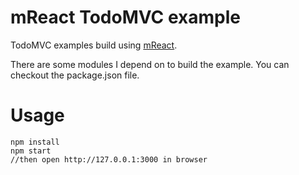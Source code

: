 mReact TodoMVC example
=====
TodoMVC examples build using [mReact](https://github.com/ybybzj/m-react).

There are some modules I depend on to build the example. You can checkout the package.json file.

Usage
===
```
npm install
npm start
//then open http://127.0.0.1:3000 in browser
```
